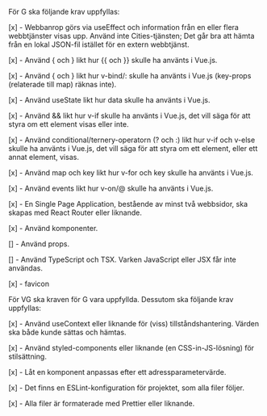 För G ska följande krav uppfyllas:

[x] - Webbanrop görs via useEffect och information från en eller flera webbtjänster visas upp. Använd inte Cities-tjänsten; Det går bra att hämta från en lokal JSON-fil istället för en extern webbtjänst.

[x] - Använd { och } likt hur {{ och }} skulle ha använts i Vue.js.

[x] - Använd { och } likt hur v-bind/: skulle ha använts i Vue.js (key-props (relaterade till map) räknas inte).

[x] - Använd useState likt hur data skulle ha använts i Vue.js.

[x] - Använd && likt hur v-if skulle ha använts i Vue.js, det vill säga för att styra om ett element visas eller inte.

[x] - Använd conditional/ternery-operatorn (? och :) likt hur v-if och v-else skulle ha använts i Vue.js, det vill säga för att styra om ett element, eller ett annat element, visas.

[x] - Använd map och key likt hur v-for och key skulle ha använts i Vue.js.

[x] - Använd events likt hur v-on/@ skulle ha använts i Vue.js.

[x] - En Single Page Application, bestående av minst två webbsidor, ska skapas med React Router eller liknande.

[x] - Använd komponenter.

[] - Använd props.

[] - Använd TypeScript och TSX. Varken JavaScript eller JSX får inte användas.

[x] - favicon



För VG ska kraven för G vara uppfyllda. Dessutom ska följande krav uppfyllas:

[x] - Använd useContext eller liknande för (viss) tillståndshantering. Värden ska både kunde sättas och hämtas.

[x] - Använd styled-components eller liknande (en CSS-in-JS-lösning) för stilsättning.

[x] - Låt en komponent anpassas efter ett adressparametervärde.

[x] - Det finns en ESLint-konfiguration för projektet, som alla filer följer.

[x] - Alla filer är formaterade med Prettier eller liknande.
